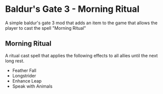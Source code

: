 # Baldur's Gate 3 - Morning Ritual

A simple baldur's gate 3 mod that adds an item to the game that allows the player to cast the spell "Morning Ritual"

## Morning Ritual
A ritual cast spell that applies the following effects to all allies until the next long rest.
- Feather Fall
- Longstrider
- Enhance Leap
- Speak with Animals 
